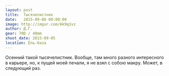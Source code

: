 ```yaml
---
layout: post
title:  Тысячелистник
date:   2015-09-06 00:00:00
image: http://imgur.com/Ak9q1vz
author: Д.Г.
gear: 70D / 40mm
shoot_date: 2015-09-05
location: Ёль-база
---
```


Осенний такой тысячелистник. Вообще, там много разного интересного в карьере, 
но, к пущей моей печали, я не взял с собою макру. Может, в следующий раз.
